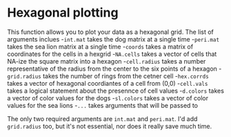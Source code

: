 # Hexagonal plotting
This function allows you to plot your data as a hexagonal grid.  The list of arguments inclues
-`int.mat`   takes the dog matrix at a single time
-`peri.mat`   takes the sea lion matrix at a single time
-`coords`   takes a matrix of coordinates for the cells in a hexgrid
-`NA.cells`   takes a vector of cells that NA-ize the square matrix into a hexagon
-`cell.radius`   takes a number representative of the radius from the center to the six points of a hexagon
-`grid.radius`  takes the number of rings from the cetner cell
-`hex.corrds`   takes a vector of hexagonal coordiantes of a cell from (0,0)
-`cell.vals`   takes a logical statement about the presennce of cell values
-`d.colors`   takes a vector of color values for the dogs
-`sl.colors`   takes a vector of color values for the sea lions
-`...` takes arguments that will be passed to 

The only two required arguments are `int.mat` and `peri.mat`.  I'd add `grid.radius` too, but it's not essential, nor does it really save much time.
